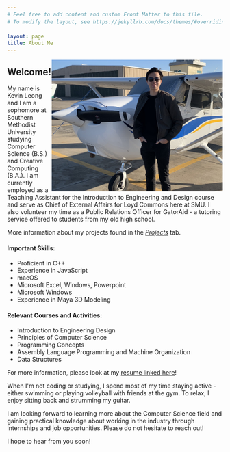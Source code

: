 ```yaml
---
# Feel free to add content and custom Front Matter to this file.
# To modify the layout, see https://jekyllrb.com/docs/themes/#overriding-theme-defaults

layout: page
title: About Me
---
```

<img align="right" src="/assets/Plane_Pic.jpg" style="width:400px;"/>

## Welcome!

My name is Kevin Leong and I am a sophomore at Southern Methodist University studying Computer Science (B.S.) and Creative Computing (B.A.). I am currently employed as a Teaching Assistant for the Introduction to Engineering and Design course and serve as Chief of External Affairs for Loyd Commons here at SMU. I also volunteer my time as a Public Relations Officer for GatorAid - a tutoring service offered to students from my old high school.

More information about my projects found in the <a href="projectPage.html">*Projects*</a> tab.
#### Important Skills: 
* Proficient in C++
* Experience in JavaScript
* macOS
* Microsoft Excel, Windows, Powerpoint
* Microsoft Windows
* Experience in Maya 3D Modeling

#### Relevant Courses and Activities:
* Introduction to Engineering Design
* Principles of Computer Science
* Programming Concepts
* Assembly Language Programming and Machine Organization
* Data Structures

For more information, please look at my [resume linked here]({{site.baseurl}}/resume/)!

When I'm not coding or studying, I spend most of my time staying active - either swimming or playing volleyball with friends at the gym. To relax, I enjoy sitting back and strumming my guitar. 

I am looking forward to learning more about the Computer Science field and gaining practical knowledge about working in the industry through internships and job opportunities. Please do not hesitate to reach out!

I hope to hear from you soon!